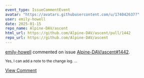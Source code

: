 ```yaml
---
event_type: IssueCommentEvent
avatar: "https://avatars.githubusercontent.com/u/174042637?"
user: emily-howell
date: 2025-01-15
repo_name: Alpine-DAV/ascent
html_url: https://github.com/Alpine-DAV/ascent/pull/1442
repo_url: https://github.com/Alpine-DAV/ascent
---
```


<a href='https://github.com/emily-howell' target='_blank'>emily-howell</a> commented on issue <a href='https://github.com/Alpine-DAV/ascent/pull/1442' target='_blank'>Alpine-DAV/ascent#1442</a>.

<small>Yes, I can add a note to the change log....</small>

<a href='https://github.com/Alpine-DAV/ascent/pull/1442' target='_blank'>View Comment</a>